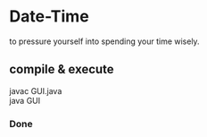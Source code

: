 # Date-Time
to pressure yourself into spending your time wisely.
## compile & execute
javac GUI.java\
java GUI



### Done
